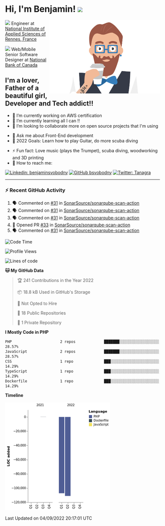 <h1> Hi, I'm Benjamin! <img src="https://media.giphy.com/media/qgQUggAC3Pfv687qPC/giphy.gif" width="100px"></h1>
<img align='right' src="https://raw.githubusercontent.com/bsvobodny/bsvobodny/main/profile.png" width="360">
<p>
  <img src="https://media.giphy.com/media/ixN1f5UlViepnCjHkn/giphy.gif" width="30">&nbsp;Engineer at <a href="https://www.insa-rennes.fr/graduate-school-of-engineering.html">National Institute of Applied Sciences of Rennes, France</a>
</p>
<p>
  <img src="https://media.giphy.com/media/KJmbSTSyIzetubNgJ5/giphy.gif" width="30">&nbsp;Web/Mobile Senior Software Designer at <a href="https://www.nbc.ca/">National Bank of Canada</a>
</p>

## I'm a lover, Father of a beautiful girl, Developer and Tech addict!!

- 🔭 I’m currently working on AWS certification
- 🌱 I’m currently learning all I can !!
- 👯 I’m looking to collaborate more on open source projects that I'm using
<!-- - 🤔 I’m looking for help with  -->
- 💬 Ask me about Front-End development
- 🤿 2022 Goals: Learn how to play Guitar, do more scuba diving
<!-- - 😄 Pronouns: ... -->
- ⚡ Fun fact: Love music (plays the Trumpet), scuba diving, woodworking and 3D printing
- 📮 How to reach me:

[![Linkedin: benjaminsvobodny](https://img.shields.io/badge/-benjaminsvobodny-blue?style=flat-square&logo=Linkedin&logoColor=white&link=https://www.linkedin.com/in/benjaminsvobodny/)](https://www.linkedin.com/in/benjaminsvobodny/)
[![GitHub bsvobodny](https://img.shields.io/github/followers/bsvobodny?label=follow&style=social)](https://github.com/bsvobodny)
[![Twitter: Tanagra](https://img.shields.io/twitter/follow/Tanagra?style=social)](https://twitter.com/Tanagra)

<!--
```javascript
const bsvobodny = {
    pronouns: "He" | "Him",
    code: ["Javascript", "TypeScript", "PHP"],
    askMeAbout: ["web dev", "tech", "app dev", "home automation", "photography", "scuba diving"],
    technologies: {
        frontEnd: {
            js: ["React", "Node", "Express"],
        },
        mobileApp: {
            native: ["React Native"]
        },
        devOps: ["AWS", "Docker🐳", "Route53", "Nginx"],
        databases: ["MySql", "sqlite", "mongoDB"]
    },
    architecture: ["Serverless Architecture", "Single page applications"],
    currentFocus: "Building better experiences for all",
    funFact: "There are two ways to write error-free programs; only the third one works"
};
```

-->

---

### :zap: Recent GitHub Activity

  <!--START_SECTION:activity-->

1. 🗣 Commented on [#31](https://github.com/SonarSource/sonarqube-scan-action/issues/31) in [SonarSource/sonarqube-scan-action](https://github.com/SonarSource/sonarqube-scan-action)
2. 🗣 Commented on [#31](https://github.com/SonarSource/sonarqube-scan-action/issues/31) in [SonarSource/sonarqube-scan-action](https://github.com/SonarSource/sonarqube-scan-action)
3. 🗣 Commented on [#31](https://github.com/SonarSource/sonarqube-scan-action/issues/31) in [SonarSource/sonarqube-scan-action](https://github.com/SonarSource/sonarqube-scan-action)
4. 💪 Opened PR [#33](https://github.com/SonarSource/sonarqube-scan-action/pull/33) in [SonarSource/sonarqube-scan-action](https://github.com/SonarSource/sonarqube-scan-action)
5. 🗣 Commented on [#31](https://github.com/SonarSource/sonarqube-scan-action/issues/31) in [SonarSource/sonarqube-scan-action](https://github.com/SonarSource/sonarqube-scan-action)
<!--END_SECTION:activity-->

<!--START_SECTION:waka-->
![Code Time](http://img.shields.io/badge/Code%20Time-0%20secs-blue)

![Profile Views](http://img.shields.io/badge/Profile%20Views-0-blue)

![Lines of code](https://img.shields.io/badge/From%20Hello%20World%20I%27ve%20Written--218%20Thousand%20lines%20of%20code-blue)

**🐱 My GitHub Data** 

> 🏆 241 Contributions in the Year 2022
 > 
> 📦 18.8 kB Used in GitHub's Storage 
 > 
> 🚫 Not Opted to Hire
 > 
> 📜 18 Public Repositories 
 > 
> 🔑 1 Private Repository 
 > 
**I Mostly Code in PHP** 

```text
PHP                      2 repos             ███████░░░░░░░░░░░░░░░░░░   28.57% 
JavaScript               2 repos             ███████░░░░░░░░░░░░░░░░░░   28.57% 
CSS                      1 repo              ███░░░░░░░░░░░░░░░░░░░░░░   14.29% 
TypeScript               1 repo              ███░░░░░░░░░░░░░░░░░░░░░░   14.29% 
Dockerfile               1 repo              ███░░░░░░░░░░░░░░░░░░░░░░   14.29%

```


**Timeline**

![Chart not found](https://raw.githubusercontent.com/bsvobodny/bsvobodny/main/charts/bar_graph.png) 


 Last Updated on 04/09/2022 20:17:01 UTC
<!--END_SECTION:waka-->

<!--
**bsvobodny/bsvobodny** is a ✨ _special_ ✨ repository because its `README.md` (this file) appears on your GitHub profile.

Here are some ideas to get you started:

- 🔭 I’m currently working on ...
- 🌱 I’m currently learning ...
- 👯 I’m looking to collaborate on ...
- 🤔 I’m looking for help with ...
- 💬 Ask me about ...
- 📫 How to reach me: ...
- 😄 Pronouns: ...
- ⚡ Fun fact: ...
-->
